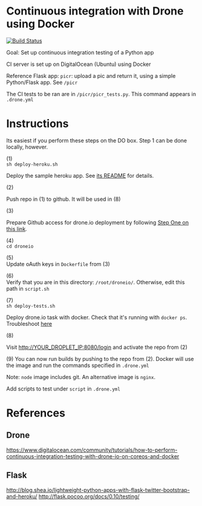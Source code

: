 Continuous integration with Drone using Docker
===============================================================================
[![Build Status](http://192.241.144.155:8080/api/badge/github.com/pavopax/ci-python-drone/status.svg?branch=master)](http://192.241.144.155:8080/github.com/pavopax/ci-python-drone)

Goal: Set up continuous integration testing of a Python app

CI server is set up on DigitalOcean (Ubuntu) using Docker

Reference Flask app: `picr`: upload a pic and return it, using a simple
Python/Flask app. See `/picr`

The CI tests to be ran are in `/picr/picr_tests.py`. This command appears in `.drone.yml`


Instructions
===============================================================================
Its easiest if you perform these steps on the DO box. Step 1 can be done locally, however.


(1)  
`sh deploy-heroku.sh`

Deploy the sample heroku app. See [its README](/picr/README.md) for details.

(2)

Push repo in (1) to github. It will be used in (8)

(3)

Prepare Github access for drone.io deployment by following
[Step One on this link](https://www.digitalocean.com/community/tutorials/how-to-perform-continuous-integration-testing-with-drone-io-on-coreos-and-docker#step-one-—-prepare-github).

(4)  
`cd droneio`

(5)  
Update oAuth keys in `Dockerfile` from (3)

(6)   
Verify that you are in this directory: `/root/droneio/`. Otherwise, edit
this path in `script.sh`

(7)  
`sh deploy-tests.sh`

Deploy drone.io task with docker. Check that it's running with
`docker ps`. Troubleshoot
[here](https://www.digitalocean.com/community/tutorials/how-to-perform-continuous-integration-testing-with-drone-io-on-coreos-and-docker#step-two-—-launch-the-drone-container)

(8)  

Visit [http://YOUR_DROPLET_IP:8080/login](http://YOUR_DROPLET_IP:8080/login)
and activate the repo from (2)

(9)
You can now run builds by pushing to the repo from (2). Docker will use the
image and run the commands specified in `.drone.yml`

Note: `node` image includes git. An alternative image is `nginx`.

Add scripts to test under `script` in `.drone.yml`



References 
===============================================================================
## Drone
https://www.digitalocean.com/community/tutorials/how-to-perform-continuous-integration-testing-with-drone-io-on-coreos-and-docker

## Flask
http://blog.shea.io/lightweight-python-apps-with-flask-twitter-bootstrap-and-heroku/
http://flask.pocoo.org/docs/0.10/testing/


